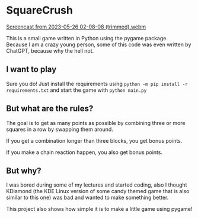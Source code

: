 # SquareCrush

[Screencast from 2023-05-26 02-08-08 (trimmed).webm](https://github.com/chefexperte/SquareCrush/assets/12102112/a8ba080f-42db-421f-b013-efd50d8f810b)

This is a small game written in Python using the pygame package.  
Because I am a crazy young person, some of this code was even written by ChatGPT, because why the hell not. 

## I want to play
Sure you do! 
Just install the requirements using `python -m pip install -r requirements.txt` and start the game with `python main.py`

## But what are the rules?
The goal is to get as many points as possible by combining three or more squares in a row by swapping them around. 

If you get a combination longer than three blocks, you get bonus points. 

If you make a chain reaction happen, you also get bonus points. 

## But why? 
I was bored during some of my lectures and started coding, also I thought KDiamond (the KDE Linux version of 
some candy themed game that is also similar to this one) was bad and wanted to make something better. 

This project also shows how simple it is to make a little game using pygame!
